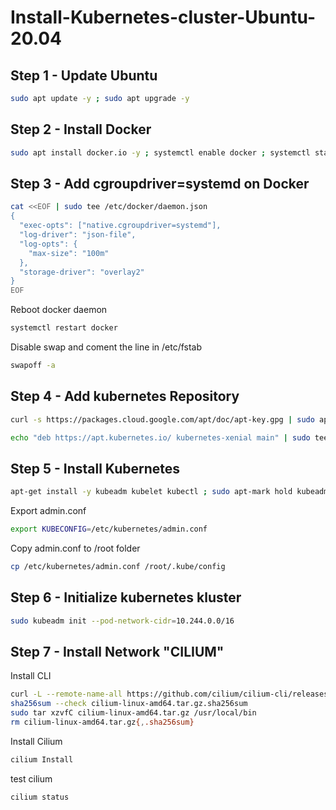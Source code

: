 # Install-Kubernetes-cluster-Ubuntu-20.04

## Step 1 - Update Ubuntu
```bash
sudo apt update -y ; sudo apt upgrade -y
```
## Step 2 - Install Docker
```bash
sudo apt install docker.io -y ; systemctl enable docker ; systemctl start docker
```
## Step 3 - Add cgroupdriver=systemd on Docker
```bash
cat <<EOF | sudo tee /etc/docker/daemon.json
{
  "exec-opts": ["native.cgroupdriver=systemd"],
  "log-driver": "json-file",
  "log-opts": {
    "max-size": "100m"
  },
  "storage-driver": "overlay2"
}
EOF
```
Reboot docker daemon
```bash
systemctl restart docker
```
Disable swap and coment the line in /etc/fstab
```bash
swapoff -a
```
## Step 4 - Add kubernetes Repository
```bash
curl -s https://packages.cloud.google.com/apt/doc/apt-key.gpg | sudo apt-key add
```
```bash
echo "deb https://apt.kubernetes.io/ kubernetes-xenial main" | sudo tee /etc/apt/sources.list.d/kubernetes.list
```
## Step 5 - Install Kubernetes
```bash
apt-get install -y kubeadm kubelet kubectl ; sudo apt-mark hold kubeadm kubelet kubectl
```
Export admin.conf
```bash
export KUBECONFIG=/etc/kubernetes/admin.conf 
```
Copy admin.conf to /root folder
```bash
cp /etc/kubernetes/admin.conf /root/.kube/config  
```

## Step 6 - Initialize kubernetes kluster
```bash
sudo kubeadm init --pod-network-cidr=10.244.0.0/16
```
## Step 7 - Install Network "CILIUM"
Install CLI
```bash
curl -L --remote-name-all https://github.com/cilium/cilium-cli/releases/latest/download/cilium-linux-amd64.tar.gz{,.sha256sum}
sha256sum --check cilium-linux-amd64.tar.gz.sha256sum
sudo tar xzvfC cilium-linux-amd64.tar.gz /usr/local/bin
rm cilium-linux-amd64.tar.gz{,.sha256sum}
```
Install Cilium
```bash
cilium Install
```
test cilium
```bash
cilium status
```
